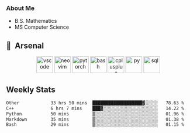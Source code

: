 ### About Me

- B.S. Mathematics
- MS Computer Science

<h2> 🚀 &nbsp;Arsenal</h2>

<p align="center">

<img src="https://cdn.jsdelivr.net/gh/devicons/devicon/icons/vscode/vscode-original.svg" alt="vscode" width="45" height="45"/>
<img src="https://cdn.jsdelivr.net/gh/devicons/devicon@latest/icons/neovim/neovim-original.svg" alt="neovim" width = "45" height = "45"/>
<img src="https://cdn.jsdelivr.net/gh/devicons/devicon@latest/icons/pytorch/pytorch-original.svg" alt="pytorch" width = "45" height = "45" />
          
<img src="https://cdn.jsdelivr.net/gh/devicons/devicon/icons/bash/bash-original.svg" alt="bash" width="45" height="45"/>
<img src="https://cdn.jsdelivr.net/gh/devicons/devicon@latest/icons/cplusplus/cplusplus-original.svg" alt="cplusplus" width = "45" height = "45"/>
<img src="https://cdn.jsdelivr.net/gh/devicons/devicon@latest/icons/python/python-plain.svg" alt="py" width = "45" height = "45" />

<img src="https://cdn.jsdelivr.net/gh/devicons/devicon@latest/icons/azuresqldatabase/azuresqldatabase-original.svg" alt="sql" width = "45" height = "45"/>
          
</p>

## Weekly Stats

<!--START_SECTION:waka-->

```txt
Other            33 hrs 50 mins  ███████████████████▓░░░░░   78.63 %
C++              6 hrs 7 mins    ███▓░░░░░░░░░░░░░░░░░░░░░   14.22 %
Python           50 mins         ▒░░░░░░░░░░░░░░░░░░░░░░░░   01.96 %
Markdown         35 mins         ▒░░░░░░░░░░░░░░░░░░░░░░░░   01.38 %
Bash             29 mins         ▒░░░░░░░░░░░░░░░░░░░░░░░░   01.15 %
```

<!--END_SECTION:waka-->
